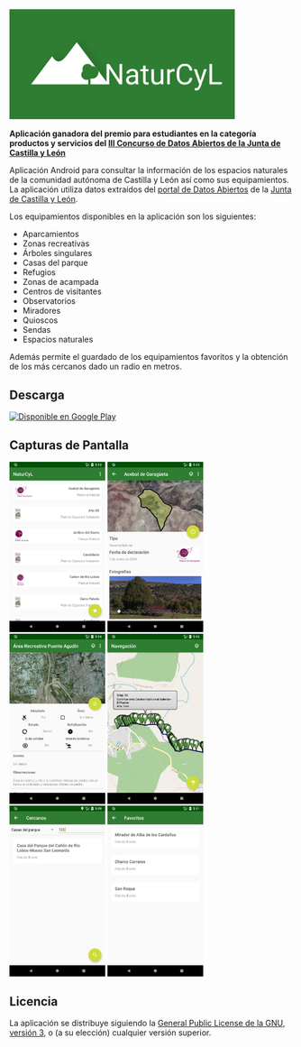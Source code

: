 <img src="icono_destacado.png" width="400">

**Aplicación ganadora del premio para estudiantes en la categoría productos y servicios del [III Concurso de Datos Abiertos de la Junta de Castilla y León](https://datosabiertos.jcyl.es/web/jcyl/RISP/es/Plantilla100/1284858507958/_/_/_)**

Aplicación Android para consultar la información de los espacios naturales de la comunidad autónoma de Castilla y León así como sus equipamientos. La aplicación utiliza datos extraídos del [portal de Datos Abiertos](https://datosabiertos.jcyl.es) de la [Junta de Castilla y León](http://www.jcyl.es).

Los equipamientos disponibles en la aplicación son los siguientes:

* Aparcamientos
* Zonas recreativas
* Árboles singulares
* Casas del parque
* Refugios
* Zonas de acampada
* Centros de visitantes
* Observatorios
* Miradores
* Quioscos
* Sendas
* Espacios naturales

Además permite el guardado de los equipamientos favoritos y la obtención de los más cercanos dado un radio en metros.

## Descarga
<a href='https://play.google.com/store/apps/details?id=es.davidpob99.naturcyl&pcampaignid=MKT-Other-global-all-co-prtnr-py-PartBadge-Mar2515-1'><img alt='Disponible en Google Play' src='https://play.google.com/intl/es_es/badges/images/generic/es_badge_web_generic.png'  height="80"/></a>

## Capturas de Pantalla
<img src="capturas/screenshot_espacios.png" width="170"/> <img src="capturas/screenshot_espacio.png" width="170"/> <img src="capturas/screenshot_item.png" width="170"/> <img src="capturas/screenshot_senda.png" width="170"/> <img src="capturas/screenshot_cercanos.png" width="170"/>
<img src="capturas/screenshot_favoritos.png" width="170"/>

## Licencia
La aplicación se distribuye siguiendo la [General Public License de la GNU, versión 3](https://www.gnu.org/licenses/gpl-3.0-standalone.html), o (a su elección) cualquier versión superior.
